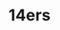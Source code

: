 ---
title: 14ers
crosslinks:
- Colorado
- coloradohikers
- Showerthoughts
- WildernessBackpacking
---